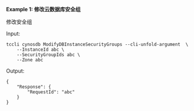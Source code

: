 **Example 1: 修改云数据库安全组**

修改安全组

Input: 

```
tccli cynosdb ModifyDBInstanceSecurityGroups --cli-unfold-argument  \
    --InstanceId abc \
    --SecurityGroupIds abc \
    --Zone abc
```

Output: 
```
{
    "Response": {
        "RequestId": "abc"
    }
}
```

